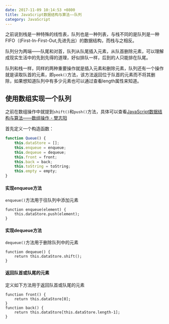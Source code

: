 ```yaml
---
date: 2017-11-09 10:14:53 +0800
title: JavaScript数据结构与算法——队列
category: JavaScript
---
```


之前说到栈是一种特殊的线性表，队列也是一种列表，与栈不同的是队列是一种FIFO（(First-In-First-Out,先进先出）的数据结构，而栈与之相反。

队列分为两端——队尾和对首，队列从队尾插入元素，从队首删除元素，可以理解成现实生活中的先到先得的道理，好似排队一样，后到的人只能排在队尾。

队列和栈一样，同样的两种重要操作就是插入元素和删除元素，队列还有一个操作就是读取队首的元素，即`peek()`方法，该方法返回位于队首的元素而不将其删除，如果想知道队列中有多少元素也可以通过查看length属性来知道。

## 使用数组实现一个队列

之前在数组操作中就提到`shift()`和`push()`方法，具体可以查看[JavaScript数据结构与算法——数组操作 - 樊志阳](https://fanzhiyang.com/blog/js-array-operation/)

首先定义一个构造函数：

```js
function Queue() {
    this.dataStore = [];
    this.enqueue = enqueue;
    this.dequeue = dequeue;
    this.front = front;
    this.back = back;
    this.toString = toString;
    this.empty = empty;
}
```

#### 实现enqueue方法

`enqueue()`方法用于往队列中添加元素

```
function enqueue(element) {
    this.dataStore.push(element);
}
```

#### 实现dequeue方法

`dequeue()`方法用于删除队列中的元素

```
function dequeue() {
    return this.dataStore.shift();
}
```

#### 返回队首或队尾的元素

定义如下方法用于返回队首或队尾的元素

```
function front() {
    return this.dataStore[0];
}
function back() {
    return this.dataStore[this.dataStore.length-1];
}
```